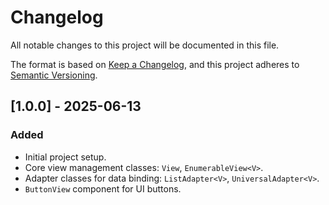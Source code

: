 # Changelog

All notable changes to this project will be documented in this file.

The format is based on [Keep a Changelog](https://keepachangelog.com/en/1.0.0/),
and this project adheres to [Semantic Versioning](https://semver.org/spec/v2.0.0.html).

## [1.0.0] - 2025-06-13
### Added
- Initial project setup.
- Core view management classes: `View`, `EnumerableView<V>`.
- Adapter classes for data binding: `ListAdapter<V>`, `UniversalAdapter<V>`.
- `ButtonView` component for UI buttons.
